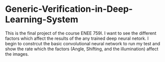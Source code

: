 # Generic-Verification-in-Deep-Learning-System

This is the final project of the course ENEE 759I. I want to see the different factors which affect the results of the any trained deep neural netork. I begin to constrcut the basic convolutional neural network to run my test and show the rate which the factors (Angle, Shifting, and the illumination) affect the images.
